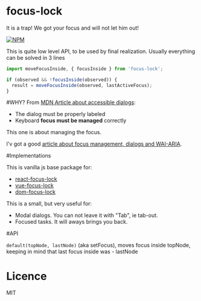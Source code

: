 # focus-lock
It is a trap! We got your focus and will not let him out!

[![NPM](https://nodei.co/npm/focus-lock.png?downloads=true&stars=true)](https://nodei.co/npm/react-focus-lock/)

This is quite low level API, to be used by final realization. Usually everything
can be solved in 3 lines
```js
import moveFocusInside, { focusInside } from 'focus-lock';

if (observed && !focusInside(observed)) {
  result = moveFocusInside(observed, lastActiveFocus);
}
```

#WHY?
From [MDN Article about accessible dialogs](https://developer.mozilla.org/en-US/docs/Web/Accessibility/ARIA/ARIA_Techniques/Using_the_dialog_role):
 - The dialog must be properly labeled
 - Keyboard __focus must be managed__ correctly
 
This one is about managing the focus.

I'v got a good [article about focus management, dialogs and  WAI-ARIA](https://medium.com/@antonkorzunov/its-a-focus-trap-699a04d66fb5).    

#Implementations

This is vanilla js base package for:
  - [react-focus-lock](https://github.com/theKashey/react-focus-lock)
  - [vue-focus-lock](https://github.com/theKashey/vue-focus-lock)
  - [dom-focus-lock](https://github.com/theKashey/dom-focus-lock)


This is a small, but very useful for:
 - Modal dialogs. You can not leave it with "Tab", ie tab-out.
 - Focused tasks. It will aways brings you back.

#API

`default(topNode, lastNode)` (aka setFocus), moves focus inside topNode, keeping in mind that last focus inside was - lastNode
 
# Licence
 MIT
 
 
